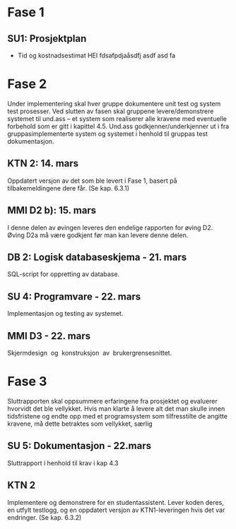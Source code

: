 # Fase 1
## SU1: Prosjektplan
- Tid og kostnadsestimat
HEI
fdsafpdjaåsdfj
asdf
asd
fa

Fase 2
======
Under implementering skal hver gruppe dokumentere unit test og system test prosesser. Ved 
slutten av fasen skal gruppene levere/demonstrere systemet til und.ass – et system som 
realiserer alle kravene med eventuelle forbehold som er gitt i kapittel 4.5. Und.ass 
godkjenner/underkjenner ut i fra gruppasimplementerte system og systemet i henhold til 
gruppas test dokumentasjon.

KTN 2: 14. mars
-----
Oppdatert versjon av det som ble levert i Fase 1, basert på tilbakemeldingene dere får. (Se kap. 6.3.1)

MMI D2 b): 15. mars
-----------------
I denne delen av øvingen leveres den endelige rapporten for øving D2.
Øving D2a må være godkjent før man kan levere denne delen.


DB 2: Logisk databaseskjema - 21. mars
-----
SQL-script for oppretting av database.

SU 4: Programvare - 22. mars	
-----
Implementasjon og testing av systemet.

MMI D3 - 22. mars
-----------------
Skjermdesign  og  konstruksjon  av  brukergrensesnittet.

Fase 3
======	
Sluttrapporten skal oppsummere erfaringene fra prosjektet og evaluerer hvorvidt det ble 
vellykket. Hvis man klarte å levere alt det man skulle innen tidsfristene og endte opp med et 
programsystem som tilfresstilte de angitte kravene, må dette betraktes som vellykket, særlig

SU 5: Dokumentasjon - 22.mars
----
Sluttrapport i henhold til krav i kap 4.3

KTN 2
-----
Implementere og demonstrere for en studentassistent. Lever koden deres, en utfylt testlogg, og en oppdatert versjon av KTN1-leveringen hvis det var endringer. (Se kap. 6.3.2)